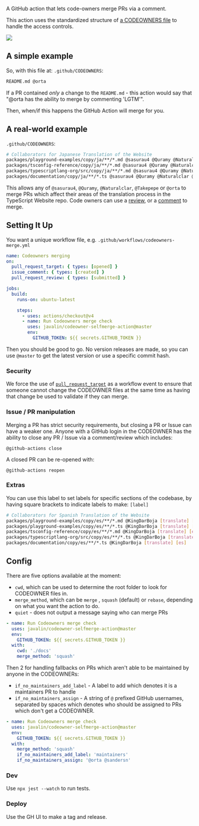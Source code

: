 A GitHub action that lets code-owners merge PRs via a comment.

This action uses the standardized structure of [a CODEOWNERS file](https://github.blog/2017-07-06-introducing-code-owners/) to handle the access controls.

<img src="screenshots/img.png">

## A simple example

So, with this file at: `.github/CODEOWNERS`:

```sh
README.md @orta
```

If a PR contained _only_ a change to the `README.md` - this action would say that "@orta has the ability to merge by commenting 'LGTM'".

Then, when/if this happens the GitHub Action will merge for you.

## A real-world example

`.github/CODEOWNERS`:

```sh
# Collaborators for Japanese Translation of the Website
packages/playground-examples/copy/ja/**/*.md @sasurau4 @Quramy @Naturalclar @Takepepe @orta
packages/tsconfig-reference/copy/ja/**/*.md @sasurau4 @Quramy @Naturalclar @Takepepe @orta
packages/typescriptlang-org/src/copy/ja/**/*.md @sasurau4 @Quramy @Naturalclar @Takepepe @orta
packages/documentation/copy/ja/**/*.ts @sasurau4 @Quramy @Naturalclar @Takepepe @orta
```

This allows any of `@sasurau4`, `@Quramy`,  `@Naturalclar`, `@Takepepe` or `@orta` to merge PRs which affect their areas of the translation process in the TypeScript Website repo. Code owners can use a [review](https://github.com/orta/code-owner-self-merge/pull/3), or a [comment](https://github.com/orta/code-owner-self-merge/pull/1) to merge.

## Setting It Up

You want a unique workflow file, e.g. `.github/workflows/codeowners-merge.yml`

```yml
name: Codeowners merging
on:
  pull_request_target: { types: [opened] }
  issue_comment: { types: [created] }
  pull_request_review: { types: [submitted] }

jobs:
  build:
    runs-on: ubuntu-latest

    steps:
      - uses: actions/checkout@v4
      - name: Run Codeowners merge check
        uses: javalin/codeowner-selfmerge-action@master
        env:
          GITHUB_TOKEN: ${{ secrets.GITHUB_TOKEN }}
```

Then you should be good to go. No version releases are made, so you can use `@master` to get the latest version or use a specific commit hash.

### Security

We force the use of [`pull_request_target`](https://github.blog/2020-08-03-github-actions-improvements-for-fork-and-pull-request-workflows/) as a workflow event to ensure that someone cannot change the CODEOWNER files at the same time as having that change be used to validate if they can merge.

### Issue / PR manipulation

Merging a PR has strict security requirements, but closing a PR or Issue can have a weaker one. Anyone with a GitHub login in the CODEOWNER has the ability to close any PR / Issue via a comment/review which includes:

```
@github-actions close
```

A closed PR can be re-opened with:

```
@github-actions reopen
```

### Extras

You can use this label to set labels for specific sections of the codebase, by having square brackets to indicate labels to make: `[label]`

```sh
# Collaborators for Spanish Translation of the Website
packages/playground-examples/copy/es/**/*.md @KingDarBoja [translate] [es]
packages/playground-examples/copy/es/**/*.ts @KingDarBoja [translate] [es]
packages/tsconfig-reference/copy/es/**/*.md @KingDarBoja [translate] [es]
packages/typescriptlang-org/src/copy/es/**/*.ts @KingDarBoja [translate] [es]
packages/documentation/copy/es/**/*.ts @KingDarBoja [translate] [es]
```

## Config

There are five options available at the moment:

- `cwd`, which can be used to determine the root folder to look for CODEOWNER files in.
- `merge_method`, which can be `merge` , `squash` (default) or `rebase`, depending on what you want the action to do.
- `quiet` - does not output a message saying who can merge PRs

```yml
- name: Run Codeowners merge check
  uses: javalin/codeowner-selfmerge-action@master
  env:
    GITHUB_TOKEN: ${{ secrets.GITHUB_TOKEN }}
  with:
    cwd: './docs'
    merge_method: 'squash'
```

Then 2 for handling fallbacks on PRs which aren't able to be maintained by anyone in the CODEOWNERs:

- `if_no_maintainers_add_label` - A label to add which denotes it is a maintainers PR to handle
- `if_no_maintainers_assign` - A string of `@` prefixed GitHub usernames, separated by spaces which denotes who should be assigned to PRs which don't get a CODEOWNER.

```yml
- name: Run Codeowners merge check
  uses: javalin/codeowner-selfmerge-action@master
  env:
    GITHUB_TOKEN: ${{ secrets.GITHUB_TOKEN }}
  with:
    merge_method: 'squash'
    if_no_maintainers_add_label: 'maintainers'
    if_no_maintainers_assign: '@orta @sandersn'
```

### Dev

Use `npx jest --watch` to run tests.

### Deploy

Use the GH UI to make a tag and release.
